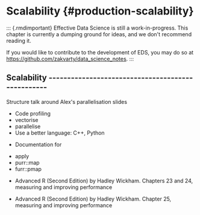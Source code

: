 # Scalability {#production-scalability}


::: {.rmdimportant} 
Effective Data Science is still a work-in-progress. This chapter is currently a dumping ground for ideas, and we don't recommend reading it. 

If you would like to contribute to the development of EDS, you may do so at <https://github.com/zakvarty/data_science_notes>.
:::


## Scalability --------------------------------------------------

Structure talk around Alex's parallelisation slides 

- Code profiling 
- vectorise 
- parallelise 
- Use a better language: C++, Python

* Documentation for 
- apply
- purr::map
- furr::pmap

* Advanced R (Second Edition) by Hadley Wickham. Chapters 23 and 24, measuring and improving performance 

*  Advanced R (Second Edition) by Hadley Wickham. Chapter 25, measuring and improving performance 

